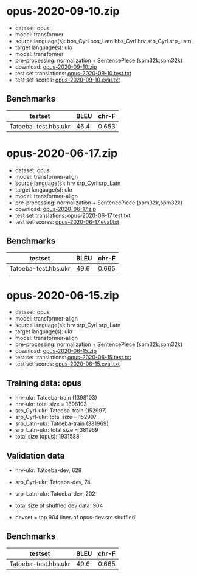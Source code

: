 # opus-2020-09-10.zip

* dataset: opus
* model: transformer
* source language(s): bos_Cyrl bos_Latn hbs_Cyrl hrv srp_Cyrl srp_Latn
* target language(s): ukr
* model: transformer
* pre-processing: normalization + SentencePiece (spm32k,spm32k)
* download: [opus-2020-09-10.zip](https://object.pouta.csc.fi/Tatoeba-MT-models/hbs-ukr/opus-2020-09-10.zip)
* test set translations: [opus-2020-09-10.test.txt](https://object.pouta.csc.fi/Tatoeba-MT-models/hbs-ukr/opus-2020-09-10.test.txt)
* test set scores: [opus-2020-09-10.eval.txt](https://object.pouta.csc.fi/Tatoeba-MT-models/hbs-ukr/opus-2020-09-10.eval.txt)

## Benchmarks

| testset               | BLEU  | chr-F |
|-----------------------|-------|-------|
| Tatoeba-test.hbs.ukr 	| 46.4 	| 0.653 |

# opus-2020-06-17.zip

* dataset: opus
* model: transformer-align
* source language(s): hrv srp_Cyrl srp_Latn
* target language(s): ukr
* model: transformer-align
* pre-processing: normalization + SentencePiece (spm32k,spm32k)
* download: [opus-2020-06-17.zip](https://object.pouta.csc.fi/Tatoeba-MT-models/hbs-ukr/opus-2020-06-17.zip)
* test set translations: [opus-2020-06-17.test.txt](https://object.pouta.csc.fi/Tatoeba-MT-models/hbs-ukr/opus-2020-06-17.test.txt)
* test set scores: [opus-2020-06-17.eval.txt](https://object.pouta.csc.fi/Tatoeba-MT-models/hbs-ukr/opus-2020-06-17.eval.txt)

## Benchmarks

| testset               | BLEU  | chr-F |
|-----------------------|-------|-------|
| Tatoeba-test.hbs.ukr 	| 49.6 	| 0.665 |

# opus-2020-06-15.zip

* dataset: opus
* model: transformer-align
* source language(s): hrv srp_Cyrl srp_Latn
* target language(s): ukr
* model: transformer-align
* pre-processing: normalization + SentencePiece (spm32k,spm32k)
* download: [opus-2020-06-15.zip](https://object.pouta.csc.fi/Tatoeba-MT-models/hbs-ukr/opus-2020-06-15.zip)
* test set translations: [opus-2020-06-15.test.txt](https://object.pouta.csc.fi/Tatoeba-MT-models/hbs-ukr/opus-2020-06-15.test.txt)
* test set scores: [opus-2020-06-15.eval.txt](https://object.pouta.csc.fi/Tatoeba-MT-models/hbs-ukr/opus-2020-06-15.eval.txt)

## Training data:  opus

* hrv-ukr: Tatoeba-train (1398103) 
* hrv-ukr: total size = 1398103
* srp_Cyrl-ukr: Tatoeba-train (152997) 
* srp_Cyrl-ukr: total size = 152997
* srp_Latn-ukr: Tatoeba-train (381969) 
* srp_Latn-ukr: total size = 381969
* total size (opus): 1931588


## Validation data

* hrv-ukr: Tatoeba-dev, 628
* srp_Cyrl-ukr: Tatoeba-dev, 74
* srp_Latn-ukr: Tatoeba-dev, 202
* total size of shuffled dev data: 904

* devset = top 904  lines of opus-dev.src.shuffled!

## Benchmarks

| testset               | BLEU  | chr-F |
|-----------------------|-------|-------|
| Tatoeba-test.hbs.ukr 	| 49.6 	| 0.665 |

